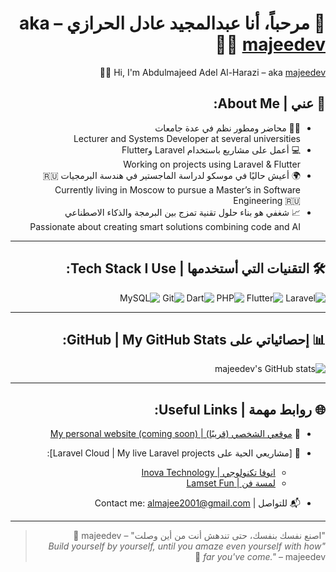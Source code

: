 <div dir="rtl" align="right">

# 👋 مرحباً، أنا عبدالمجيد عادل الحرازي – aka [majeedev](https://github.com/majeedev) 👨‍💻  
Hi, I'm Abdulmajeed Adel Al-Harazi – aka [majeedev](https://github.com/majeedev) 👨‍💻

## 🧠 عني | About Me:
- 👨‍🏫 محاضر ومطور نظم في عدة جامعات  
  Lecturer and Systems Developer at several universities
- 💻 أعمل على مشاريع باستخدام Laravel وFlutter  
  Working on projects using Laravel & Flutter
- 🌍 أعيش حاليًا في موسكو لدراسة الماجستير في هندسة البرمجيات 🇷🇺  
  Currently living in Moscow to pursue a Master’s in Software Engineering 🇷🇺
- 📈 شغفي هو بناء حلول تقنية تمزج بين البرمجة والذكاء الاصطناعي  
  Passionate about creating smart solutions combining code and AI

---

## 🛠️ التقنيات التي أستخدمها | Tech Stack I Use:

![Laravel](https://img.shields.io/badge/-Laravel-E34F26?style=flat&logo=laravel&logoColor=white)
![Flutter](https://img.shields.io/badge/-Flutter-02569B?style=flat&logo=flutter&logoColor=white)
![PHP](https://img.shields.io/badge/-PHP-777BB4?style=flat&logo=php&logoColor=white)
![Dart](https://img.shields.io/badge/-Dart-0175C2?style=flat&logo=dart&logoColor=white)
![Git](https://img.shields.io/badge/-Git-F05032?style=flat&logo=git&logoColor=white)
![MySQL](https://img.shields.io/badge/-MySQL-4479A1?style=flat&logo=mysql&logoColor=white)

---

## 📊 إحصائياتي على GitHub | My GitHub Stats:

![majeedev's GitHub stats](https://github-readme-stats.vercel.app/api?username=majeedev&show_icons=true&theme=radical)

---

## 🌐 روابط مهمة | Useful Links:

- 💼 [موقعي الشخصي (قريبًا) | My personal website (coming soon)](https://majeedev.com)  
- 🔗 [مشاريعي الحية على Laravel Cloud | My live Laravel projects]:  
  - [انوفا تكنولوجي | Inova Technology](https://inoovatech-main-w3gfin.laravel.cloud/)  
  - [لمسة فن | Lamset Fun](https://inoovatech-main-w3gfin.laravel.cloud/)

- 📬 للتواصل | Contact me: almajee2001@gmail.com

---

> "اصنع نفسك بنفسك، حتى تندهش أنت من أين وصلت" – majeedev 🚀  
> *"Build yourself by yourself, until you amaze even yourself with how far you've come."* – majeedev 🚀

</div>
